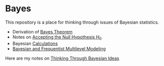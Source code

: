 # Bayes

This repository is a place for thinking through issues of Bayesian statistics.

* Derivation of [Bayes Theorem](./Bayes-Theorem/Bayes-Theorem.html)
* Notes on [Accepting the Null Hypothesis H<sub>0</sub>](./accepting-H0/accepting-H0.pdf)
* Bayesian [Calculations](./Bayesian-calculations/index.pdf)
* [Bayesian and Frequentist Multilevel Modeling](./Bayesian-and-frequentst-MLM/Bayesian-and-frequentst-MLM.pdf)

Here are my notes on [Thinking Through Bayesian Ideas](https://agrogan.shinyapps.io/Thinking-Through-Bayes/)